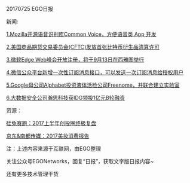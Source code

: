 20170725 EGO日报

新闻:

[1.Mozilla开源语音识别库Common Voice，方便语音类 App 开发](https://news.cnblogs.com/n/574568/)

[2.美国商品期货交易委员会(CFTC)发放首张比特币衍生品清算许可](http://www.cnbeta.com/articles/tech/635039.htm)

[3.微软Edge Web峰会开放注册，将于9月13日在西雅图举行](https://news.cnblogs.com/n/574550/)

[4.微信公众平台新增一次性订阅消息接口，可以发送一次订阅消息给授权用户](http://www.pingwest.com/wire/wechat-yicixing-xiaoxi/)

[5.Google母公司Alphabet投资液体活检公司Freenome，并联合建立实验室](http://36kr.com/p/5085050.html?ktm_source=feed)

[6.大数据安全公司瀚思科技获IDG领投1亿元B轮融资](http://36kr.com/p/5085065.html?ktm_source=feed)

资源：

[硅兔赛跑：2017上半年创投圈终极复盘](http://www.199it.com/archives/615975.html)

[京东&南都传媒：2017美妆消费报告](http://www.199it.com/archives/616517.html)

注：上述内容来源于互联网，由EGO整理

关注公众号EGONetworks，回复“日报”，获取文字版日报内容~

还有更多技术管理干货
